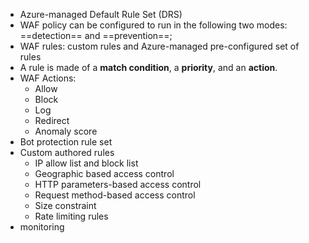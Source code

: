- Azure-managed Default Rule Set (DRS)
- WAF policy can be configured to run in the following two modes: ==detection== and ==prevention==;
- WAF rules: custom rules and Azure-managed pre-configured set of rules
- A rule is made of a **match condition**, a **priority**, and an **action**.
- WAF Actions:
	- Allow
	- Block
	- Log
	- Redirect
	- Anomaly score
- Bot protection rule set
- Custom authored rules
	- IP allow list and block list
	- Geographic based access control
	- HTTP parameters-based access control
	- Request method-based access control
	- Size constraint
	- Rate limiting rules
- monitoring